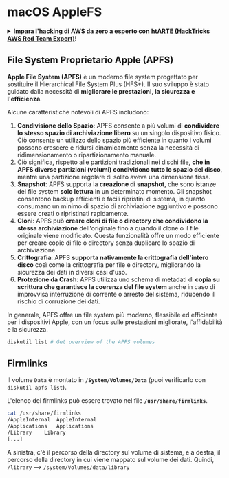 # macOS AppleFS

<details>

<summary><strong>Impara l'hacking di AWS da zero a esperto con</strong> <a href="https://training.hacktricks.xyz/courses/arte"><strong>htARTE (HackTricks AWS Red Team Expert)</strong></a><strong>!</strong></summary>

Altri modi per supportare HackTricks:

* Se vuoi vedere la tua **azienda pubblicizzata su HackTricks** o **scaricare HackTricks in PDF** Controlla i [**PACCHETTI DI ABBONAMENTO**](https://github.com/sponsors/carlospolop)!
* Ottieni il [**merchandising ufficiale di PEASS & HackTricks**](https://peass.creator-spring.com)
* Scopri [**The PEASS Family**](https://opensea.io/collection/the-peass-family), la nostra collezione di [**NFT esclusivi**](https://opensea.io/collection/the-peass-family)
* **Unisciti al** 💬 [**gruppo Discord**](https://discord.gg/hRep4RUj7f) o al [**gruppo telegram**](https://t.me/peass) o **seguici** su **Twitter** 🐦 [**@carlospolopm**](https://twitter.com/hacktricks_live)**.**
* **Condividi i tuoi trucchi di hacking inviando PR ai** [**HackTricks**](https://github.com/carlospolop/hacktricks) e [**HackTricks Cloud**](https://github.com/carlospolop/hacktricks-cloud) **repository di github.**

</details>

## File System Proprietario Apple (APFS)

**Apple File System (APFS)** è un moderno file system progettato per sostituire il Hierarchical File System Plus (HFS+). Il suo sviluppo è stato guidato dalla necessità di **migliorare le prestazioni, la sicurezza e l'efficienza**.

Alcune caratteristiche notevoli di APFS includono:

1. **Condivisione dello Spazio**: APFS consente a più volumi di **condividere lo stesso spazio di archiviazione libero** su un singolo dispositivo fisico. Ciò consente un utilizzo dello spazio più efficiente in quanto i volumi possono crescere e ridursi dinamicamente senza la necessità di ridimensionamento o ripartizionamento manuale.
1. Ciò significa, rispetto alle partizioni tradizionali nei dischi file, **che in APFS diverse partizioni (volumi) condividono tutto lo spazio del disco**, mentre una partizione regolare di solito aveva una dimensione fissa.
2. **Snapshot**: APFS supporta la **creazione di snapshot**, che sono istanze del file system **solo lettura** in un determinato momento. Gli snapshot consentono backup efficienti e facili ripristini di sistema, in quanto consumano un minimo di spazio di archiviazione aggiuntivo e possono essere creati o ripristinati rapidamente.
3. **Cloni**: APFS può **creare cloni di file o directory che condividono la stessa archiviazione** dell'originale fino a quando il clone o il file originale viene modificato. Questa funzionalità offre un modo efficiente per creare copie di file o directory senza duplicare lo spazio di archiviazione.
4. **Crittografia**: APFS **supporta nativamente la crittografia dell'intero disco** così come la crittografia per file e directory, migliorando la sicurezza dei dati in diversi casi d'uso.
5. **Protezione da Crash**: APFS utilizza uno schema di metadati di **copia su scrittura che garantisce la coerenza del file system** anche in caso di improvvisa interruzione di corrente o arresto del sistema, riducendo il rischio di corruzione dei dati.

In generale, APFS offre un file system più moderno, flessibile ed efficiente per i dispositivi Apple, con un focus sulle prestazioni migliorate, l'affidabilità e la sicurezza.
```bash
diskutil list # Get overview of the APFS volumes
```
## Firmlinks

Il volume `Data` è montato in **`/System/Volumes/Data`** (puoi verificarlo con `diskutil apfs list`).

L'elenco dei firmlinks può essere trovato nel file **`/usr/share/firmlinks`**.
```bash
cat /usr/share/firmlinks
/AppleInternal	AppleInternal
/Applications	Applications
/Library	Library
[...]
```
A sinistra, c'è il percorso della directory sul volume di sistema, e a destra, il percorso della directory in cui viene mappato sul volume dei dati. Quindi, `/library` --> `/system/Volumes/data/library`
